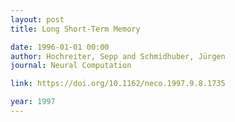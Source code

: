 ```yaml
---
layout: post
title: Long Short-Term Memory

date: 1996-01-01 00:00
author: Hochreiter, Sepp and Schmidhuber, Jürgen
journal: Neural Computation

link: https://doi.org/10.1162/neco.1997.9.8.1735

year: 1997
---
```



